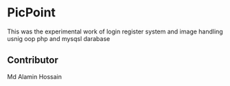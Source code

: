 # PicPoint
This was the experimental work of login register system and image handling usnig oop php and mysqsl darabase
<h2>Contributor</h2>
Md Alamin Hossain
